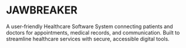 # JAWBREAKER
A user-friendly Healthcare Software System connecting patients and doctors for appointments, medical records, and communication. Built to streamline healthcare services with secure, accessible digital tools.
